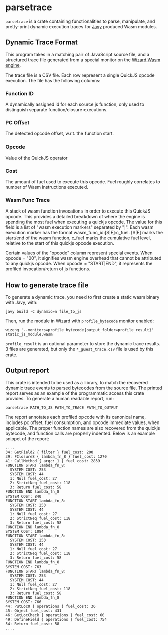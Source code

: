 # parsetrace

`parsetrace` is a crate containing functionalities to parse, manipulate, and
pretty-print dynamic execution traces for
[Javy](https://github.com/bytecodealliance/javy) produced Wasm modules.

## Dynamic Trace Format

This program takes in a matching pair of JavaScript source file, and
a structured trace file generated from a special monitor on the [Wizard Wasm
engine](https://github.com/titzer/wizard-engine).

The trace file is a CSV file. Each row represent a single QuickJS opcode
execution. The file has the following columns:

### Function ID
A dynamically assigned id for each source js function, only used
to distinguish separate function/closure executions.

### PC Offset
The detected opcode offset, w.r.t. the function start.

### Opcode
Value of the QuickJS operator

### Cost
The amount of fuel used to execute this opcode. Fuel roughly correlates
to number of Wasm instructions executed.

### Wasm Func Trace
A stack of wasm function invocations in order to execute this
QuickJS opcode. This provides a detailed breakdown of where the engine is
spending the most fuel when executing a quickjs opcode. The value for this field
is a list of "wasm execution markers" separated by "|". Each wasm execution
marker has the format wasm_func_id:[S|E]:c_fuel. [S|E] marks the start/end of
the wasm function, c_fuel marks the cumulative fuel level, relative to the start
of this quickjs opcode execution.

Certain values of the "opcode" column represent special events. When opcode
= "00", it signifies wasm engine overhead that cannot be attributed to any
quickjs opcode. When opcode = "START|END", it represents the profiled
invocation/return of js functions.

## How to generate trace file

To generate a dynamic trace, you need to first create a static wasm binary with Javy, with:

`javy build -C dynamic=n file_to_js`

Then, run the module in Wizard with `profile_bytecode` monitor enabled:

`wizeng '--monitors=profile_bytecode{output_folder=profile_result}' static_js_module.wasm`

`profile_result` is an optional parameter to store the dynamic trace results. 3 files are generated, but only the `*_guest_trace.csv` file is used by this crate.

## Output report

This crate is intended to be used as a library, to match the recovered dynamic trace events to parsed bytecodes from the source file. The printed report serves as an example of the programmatic access this crate provides. To generate a human readable report, run:

`parsetrace PATH_TO_JS PATH_TO_TRACE PATH_TO_OUTPUT`

The report annotates each profiled opcode with its canonical name, includes pc offset, fuel consumption, and opcode immediate values, when applicable. The proper function names are also recovered from the quickjs bytecode, and function calls are properly indented. Below is an example snippet of the report:

```
....
34: GetField2 { filter } fuel_cost: 200
39: FClosure8 { lambda_fn_8 } fuel_cost: 1270
41: CallMethod { argc: 1 } fuel_cost: 2839
FUNCTION START lambda_fn_8:
  SYSTEM COST: 253
  SYSTEM COST: 44
  1: Null fuel_cost: 27
  2: StrictNeq fuel_cost: 118
  3: Return fuel_cost: 58
FUNCTION END lambda_fn_8
SYSTEM COST: 840
FUNCTION START lambda_fn_8:
  SYSTEM COST: 253
  SYSTEM COST: 44
  1: Null fuel_cost: 27
  2: StrictNeq fuel_cost: 118
  3: Return fuel_cost: 58
FUNCTION END lambda_fn_8
SYSTEM COST: 1084
FUNCTION START lambda_fn_8:
  SYSTEM COST: 253
  SYSTEM COST: 44
  1: Null fuel_cost: 27
  2: StrictNeq fuel_cost: 118
  3: Return fuel_cost: 58
FUNCTION END lambda_fn_8
SYSTEM COST: 763
FUNCTION START lambda_fn_8:
  SYSTEM COST: 253
  SYSTEM COST: 44
  1: Null fuel_cost: 27
  2: StrictNeq fuel_cost: 118
  3: Return fuel_cost: 58
FUNCTION END lambda_fn_8
SYSTEM COST: 766
44: PutLoc0 { operations } fuel_cost: 36
45: Object fuel_cost: 431
46: GetLocCheck { operations } fuel_cost: 60
49: DefineField { operations } fuel_cost: 754
54: Return fuel_cost: 58
....
```
